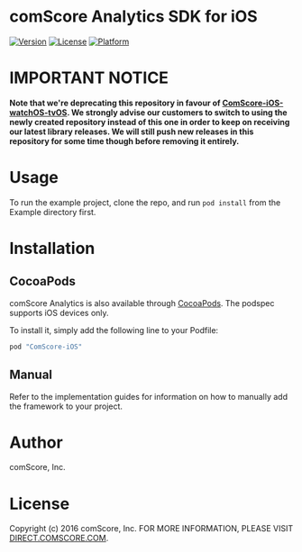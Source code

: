 # comScore Analytics SDK for iOS

[![Version](https://img.shields.io/cocoapods/v/ComScore-iOS.svg?style=flat)](http://cocoapods.org/pods/ComScore-iOS)
[![License](https://img.shields.io/cocoapods/l/ComScore-iOS.svg?style=flat)](http://cocoapods.org/pods/ComScore-iOS)
[![Platform](https://img.shields.io/cocoapods/p/ComScore-iOS.svg?style=flat)](http://cocoapods.org/pods/ComScore-iOS)

IMPORTANT NOTICE
================

**Note that we're deprecating this repository in favour of [ComScore-iOS-watchOS-tvOS](https://github.com/comScore/ComScore-iOS-watchOS-tvOS).  We strongly advise our customers to switch to using the newly created repository instead of this one in order to keep on receiving our latest library releases. We will still push new releases in this repository for some time though before removing it entirely.**
   
Usage
=====

To run the example project, clone the repo, and run `pod install` from the Example directory first.

Installation
============

CocoaPods
---------

comScore Analytics is also available through [CocoaPods](http://cocoapods.org). The podspec supports iOS devices only. 

To install it, simply add the following line to your Podfile:

```ruby
pod "ComScore-iOS"
```

Manual
------

Refer to the implementation guides for information on how to manually add the framework to your project.

Author
======

comScore, Inc.

License
=======

Copyright (c) 2016 comScore, Inc.
FOR MORE INFORMATION, PLEASE VISIT [DIRECT.COMSCORE.COM](http://direct.comscore.com).
